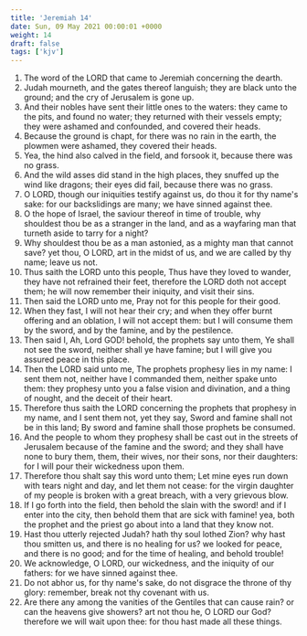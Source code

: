 ```yaml
---
title: 'Jeremiah 14'
date: Sun, 09 May 2021 00:00:01 +0000
weight: 14
draft: false
tags: ['kjv'] 
---
```


1. The word of the LORD that came to Jeremiah concerning the dearth.
2. Judah mourneth, and the gates thereof languish; they are black unto the ground; and the cry of Jerusalem is gone up.
3. And their nobles have sent their little ones to the waters: they came to the pits, and found no water; they returned with their vessels empty; they were ashamed and confounded, and covered their heads.
4. Because the ground is chapt, for there was no rain in the earth, the plowmen were ashamed, they covered their heads.
5. Yea, the hind also calved in the field, and forsook it, because there was no grass.
6. And the wild asses did stand in the high places, they snuffed up the wind like dragons; their eyes did fail, because there was no grass.
7. O LORD, though our iniquities testify against us, do thou it for thy name's sake: for our backslidings are many; we have sinned against thee.
8. O the hope of Israel, the saviour thereof in time of trouble, why shouldest thou be as a stranger in the land, and as a wayfaring man that turneth aside to tarry for a night?
9. Why shouldest thou be as a man astonied, as a mighty man that cannot save? yet thou, O LORD, art in the midst of us, and we are called by thy name; leave us not.
10. Thus saith the LORD unto this people, Thus have they loved to wander, they have not refrained their feet, therefore the LORD doth not accept them; he will now remember their iniquity, and visit their sins.
11. Then said the LORD unto me, Pray not for this people for their good.
12. When they fast, I will not hear their cry; and when they offer burnt offering and an oblation, I will not accept them: but I will consume them by the sword, and by the famine, and by the pestilence.
13. Then said I, Ah, Lord GOD! behold, the prophets say unto them, Ye shall not see the sword, neither shall ye have famine; but I will give you assured peace in this place.
14. Then the LORD said unto me, The prophets prophesy lies in my name: I sent them not, neither have I commanded them, neither spake unto them: they prophesy unto you a false vision and divination, and a thing of nought, and the deceit of their heart.
15. Therefore thus saith the LORD concerning the prophets that prophesy in my name, and I sent them not, yet they say, Sword and famine shall not be in this land; By sword and famine shall those prophets be consumed.
16. And the people to whom they prophesy shall be cast out in the streets of Jerusalem because of the famine and the sword; and they shall have none to bury them, them, their wives, nor their sons, nor their daughters: for I will pour their wickedness upon them.
17. Therefore thou shalt say this word unto them; Let mine eyes run down with tears night and day, and let them not cease: for the virgin daughter of my people is broken with a great breach, with a very grievous blow.
18. If I go forth into the field, then behold the slain with the sword! and if I enter into the city, then behold them that are sick with famine! yea, both the prophet and the priest go about into a land that they know not.
19. Hast thou utterly rejected Judah? hath thy soul lothed Zion? why hast thou smitten us, and there is no healing for us? we looked for peace, and there is no good; and for the time of healing, and behold trouble!
20. We acknowledge, O LORD, our wickedness, and the iniquity of our fathers: for we have sinned against thee.
21. Do not abhor us, for thy name's sake, do not disgrace the throne of thy glory: remember, break not thy covenant with us.
22. Are there any among the vanities of the Gentiles that can cause rain? or can the heavens give showers? art not thou he, O LORD our God? therefore we will wait upon thee: for thou hast made all these things.
